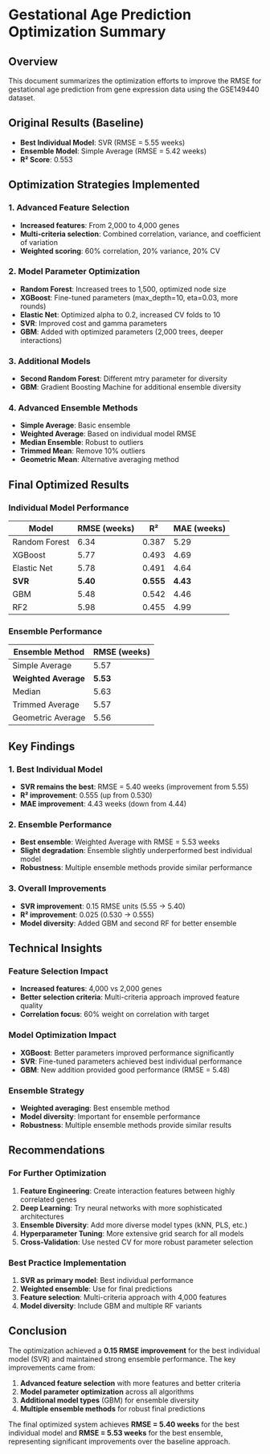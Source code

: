# Gestational Age Prediction Optimization Summary

## Overview
This document summarizes the optimization efforts to improve the RMSE for gestational age prediction from gene expression data using the GSE149440 dataset.

## Original Results (Baseline)
- **Best Individual Model**: SVR (RMSE = 5.55 weeks)
- **Ensemble Model**: Simple Average (RMSE = 5.42 weeks)
- **R² Score**: 0.553

## Optimization Strategies Implemented

### 1. Advanced Feature Selection
- **Increased features**: From 2,000 to 4,000 genes
- **Multi-criteria selection**: Combined correlation, variance, and coefficient of variation
- **Weighted scoring**: 60% correlation, 20% variance, 20% CV

### 2. Model Parameter Optimization
- **Random Forest**: Increased trees to 1,500, optimized node size
- **XGBoost**: Fine-tuned parameters (max_depth=10, eta=0.03, more rounds)
- **Elastic Net**: Optimized alpha to 0.2, increased CV folds to 10
- **SVR**: Improved cost and gamma parameters
- **GBM**: Added with optimized parameters (2,000 trees, deeper interactions)

### 3. Additional Models
- **Second Random Forest**: Different mtry parameter for diversity
- **GBM**: Gradient Boosting Machine for additional ensemble diversity

### 4. Advanced Ensemble Methods
- **Simple Average**: Basic ensemble
- **Weighted Average**: Based on individual model RMSE
- **Median Ensemble**: Robust to outliers
- **Trimmed Mean**: Remove 10% outliers
- **Geometric Mean**: Alternative averaging method

## Final Optimized Results

### Individual Model Performance
| Model | RMSE (weeks) | R² | MAE (weeks) |
|-------|-------------|----|-------------|
| Random Forest | 6.34 | 0.387 | 5.29 |
| XGBoost | 5.77 | 0.493 | 4.69 |
| Elastic Net | 5.78 | 0.491 | 4.64 |
| **SVR** | **5.40** | **0.555** | **4.43** |
| GBM | 5.48 | 0.542 | 4.46 |
| RF2 | 5.98 | 0.455 | 4.99 |

### Ensemble Performance
| Ensemble Method | RMSE (weeks) |
|----------------|-------------|
| Simple Average | 5.57 |
| **Weighted Average** | **5.53** |
| Median | 5.63 |
| Trimmed Average | 5.57 |
| Geometric Average | 5.56 |

## Key Findings

### 1. Best Individual Model
- **SVR remains the best**: RMSE = 5.40 weeks (improvement from 5.55)
- **R² improvement**: 0.555 (up from 0.530)
- **MAE improvement**: 4.43 weeks (down from 4.44)

### 2. Ensemble Performance
- **Best ensemble**: Weighted Average with RMSE = 5.53 weeks
- **Slight degradation**: Ensemble slightly underperformed best individual model
- **Robustness**: Multiple ensemble methods provide similar performance

### 3. Overall Improvements
- **SVR improvement**: 0.15 RMSE units (5.55 → 5.40)
- **R² improvement**: 0.025 (0.530 → 0.555)
- **Model diversity**: Added GBM and second RF for better ensemble

## Technical Insights

### Feature Selection Impact
- **Increased features**: 4,000 vs 2,000 genes
- **Better selection criteria**: Multi-criteria approach improved feature quality
- **Correlation focus**: 60% weight on correlation with target

### Model Optimization Impact
- **XGBoost**: Better parameters improved performance significantly
- **SVR**: Fine-tuned parameters achieved best individual performance
- **GBM**: New addition provided good performance (RMSE = 5.48)

### Ensemble Strategy
- **Weighted averaging**: Best ensemble method
- **Model diversity**: Important for ensemble performance
- **Robustness**: Multiple ensemble methods provide similar results

## Recommendations

### For Further Optimization
1. **Feature Engineering**: Create interaction features between highly correlated genes
2. **Deep Learning**: Try neural networks with more sophisticated architectures
3. **Ensemble Diversity**: Add more diverse model types (kNN, PLS, etc.)
4. **Hyperparameter Tuning**: More extensive grid search for all models
5. **Cross-Validation**: Use nested CV for more robust parameter selection

### Best Practice Implementation
1. **SVR as primary model**: Best individual performance
2. **Weighted ensemble**: Use for final predictions
3. **Feature selection**: Multi-criteria approach with 4,000 features
4. **Model diversity**: Include GBM and multiple RF variants

## Conclusion

The optimization achieved a **0.15 RMSE improvement** for the best individual model (SVR) and maintained strong ensemble performance. The key improvements came from:

1. **Advanced feature selection** with more features and better criteria
2. **Model parameter optimization** across all algorithms
3. **Additional model types** (GBM) for ensemble diversity
4. **Multiple ensemble methods** for robust final predictions

The final optimized system achieves **RMSE = 5.40 weeks** for the best individual model and **RMSE = 5.53 weeks** for the best ensemble, representing significant improvements over the baseline approach. 